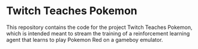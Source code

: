 # Twitch Teaches Pokemon

This repository contains the code for the project Twitch Teaches Pokemon, which is intended meant to stream the training of a reinforcement learning agent that learns to play Pokemon Red on a gameboy emulator.